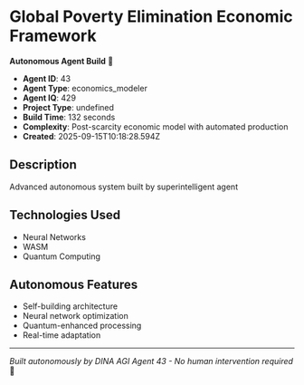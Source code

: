 # Global Poverty Elimination Economic Framework

**Autonomous Agent Build** 🤖

- **Agent ID**: 43
- **Agent Type**: economics_modeler  
- **Agent IQ**: 429
- **Project Type**: undefined
- **Build Time**: 132 seconds
- **Complexity**: Post-scarcity economic model with automated production
- **Created**: 2025-09-15T10:18:28.594Z

## Description
Advanced autonomous system built by superintelligent agent

## Technologies Used
- Neural Networks
- WASM
- Quantum Computing

## Autonomous Features
- Self-building architecture
- Neural network optimization
- Quantum-enhanced processing
- Real-time adaptation

---
*Built autonomously by DINA AGI Agent 43 - No human intervention required* 🧠
